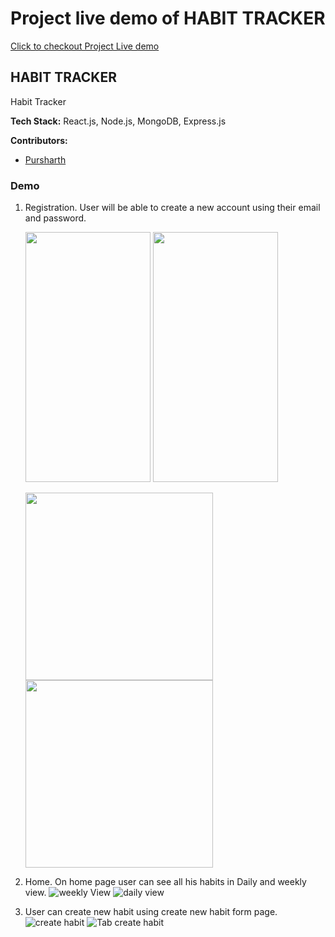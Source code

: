 # Project live demo of HABIT TRACKER

[Click to checkout Project Live demo](https://parasvohra.github.io/habit-tracker/#/)

## HABIT TRACKER

Habit Tracker

**Tech Stack:** React.js, Node.js, MongoDB, Express.js

**Contributors:**

-   [Pursharth](https://github.com/parasVohra)

### Demo

1. Registration. User will be able to create a new account using their email and password.

    <img src="demo/Habit-tracker-screenshots/mobile-signUp.PNG" width="200" height="400"> <img src="demo/Habit-tracker-screenshots/mobile-signIn.PNG" width="200" height="400">

    <img src="demo/Habit-tracker-screenshots/ipad-signUp.PNG" width="300" height="300"> <img src="demo/Habit-tracker-screenshots/ipad-signIn.PNG" width="300" height="300">

2. Home. On home page user can see all his habits in Daily and weekly view.
   ![weekly View](demo/Habit-tracker-screenshots/mobile-week-1.PNG) ![daily view](demo/Habit-tracker-screenshots/mobile-day-1.PNG)
3. User can create new habit using create new habit form page.
   ![create habit](demo/Habit-tracker-screenshots/ipad-day-1.PNG) ![Tab create habit](demo/Habit-tracker-screenshots/ipad-create-1.PNG)
